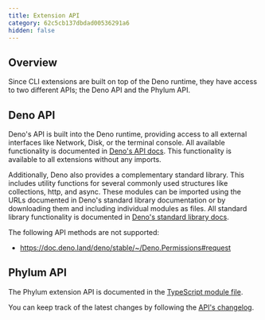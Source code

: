 ```yaml
---
title: Extension API
category: 62c5cb137dbdad00536291a6
hidden: false
---
```


## Overview

Since CLI extensions are built on top of the Deno runtime, they have access to
two different APIs; the Deno API and the Phylum API.

## Deno API

Deno's API is built into the Deno runtime, providing access to all external
interfaces like Network, Disk, or the terminal console. All available
functionality is documented in [Deno's API docs]. This functionality is
available to all extensions without any imports.

Additionally, Deno also provides a complementary standard library. This includes
utility functions for several commonly used structures like collections, http,
and async. These modules can be imported using the URLs documented in Deno's
standard library documentation or by downloading them and including individual
modules as files. All standard library functionality is documented in [Deno's
standard library docs].

[Deno's API docs]: https://doc.deno.land/deno/stable
[Deno's standard library docs]: https://deno.land/std

The following API methods are not supported:

- <https://doc.deno.land/deno/stable/~/Deno.Permissions#request>

## Phylum API

The Phylum extension API is documented in the [TypeScript module file].

You can keep track of the latest changes by following the [API's changelog].

[TypeScript module file]: https://github.com/phylum-dev/cli/blob/main/extensions/phylum.ts
[API's changelog]: https://github.com/phylum-dev/cli/blob/main/extensions/CHANGELOG.md
